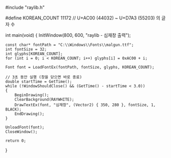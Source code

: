 #include "raylib.h"

#define KOREAN_COUNT 11172   // U+AC00 (44032) ~ U+D7A3 (55203) 의 글자 수

int main(void)
{
    InitWindow(800, 600, "raylib - 심재창 출력");

    const char* fontPath = "C:\\Windows\\Fonts\\malgun.ttf";
    int fontSize = 32;
    int glyphs[KOREAN_COUNT];
    for (int i = 0; i < KOREAN_COUNT; i++) glyphs[i] = 0xAC00 + i;

    Font font = LoadFontEx(fontPath, fontSize, glyphs, KOREAN_COUNT);

    // 3초 동안 실행 (창을 닫으면 바로 종료)
    double startTime = GetTime();
    while (!WindowShouldClose() && (GetTime() - startTime < 3.0))
    {
        BeginDrawing();
        ClearBackground(RAYWHITE);
        DrawTextEx(font, "심재창", (Vector2) { 350, 280 }, fontSize, 1, BLACK);
        EndDrawing();
    }

    UnloadFont(font);
    CloseWindow();

    return 0;
}
